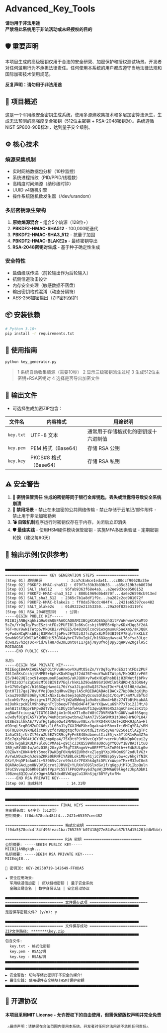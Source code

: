 # Advanced_Key_Tools

**请勿用于非法用途**  
**严禁将此系统用于非法活动或未经授权的目的**

## 🛡️ 重要声明

本项目生成的高级密钥仅用于合法的安全研究、加密保护和授权测试场景。开发者对任何滥用行为不承担法律责任。任何使用本系统的用户都应遵守当地法律法规和国际加密技术使用规范。

**反复声明：请勿用于非法用途**

## 🌟 项目概述

这是一个军用级安全密钥生成系统，使用多源熵收集技术和多层加密算法派生，生成无法预测的高强度复合密钥（512位主密钥 + RSA-2048密钥对）。系统遵循NIST SP800-90B标准，达到量子安全级别。

## ⚙️ 核心技术

### 熵源采集机制
- 实时网络数据包分析（10秒监控）
- 系统进程指纹（PID/PPID/线程数）
- 高精度时间熵源（纳秒级时钟）
- UUID v4随机引擎
- 操作系统随机数发生器（/dev/urandom）

### 多层密钥派生架构
1. **原始熵源混合** - 组合5个熵源（128位+）
2. **PBKDF2-HMAC-SHA512** - 100,000轮迭代
3. **PBKDF2-HMAC-SHA3_512** - 抗量子加固
4. **PBKDF2-HMAC-BLAKE2s** - 最终密钥导出
5. **RSA-2048密钥对生成** - 基于种子确定性生成

### 安全特性
- 盐值级联传递（前轮输出作为后轮输入）
- 抗侧信道攻击设计
- 内存安全处理（敏感数据不落盘）
- 输出密钥格式混淆（动态分隔符）
- AES-256加密输出（ZIP密码保护）

## 📦 安装依赖

```bash
# Python 3.10+
pip install -r requirements.txt
```

## 🚀 使用指南

```bash
python key_generator.py
```
>1 系统自动收集熵源（需要10秒）
>2 显示三级密钥派生过程
>3 生成512位主密钥+RSA密钥对
>4 选择是否导出加密文件

## 📄 输出文件
* 可选择生成加密ZIP包含：

| 文件名     | 内容格式             | 用途说明                             |
|------------|----------------------|--------------------------------------|
| `key.txt`  | UTF-8 文本           | 通常用于存储格式化的密钥或十六进制值 |
| `key.pem`  | PEM 格式（Base64）   | 存储 RSA 公钥                        |
| `key.key`  | PKCS#8 格式（Base64）| 存储 RSA 私钥                        |

## ⚠️ 安全警告

 1.  **🔐 密钥保管责任**
   **生成的密钥等同于银行金库钥匙，丢失或泄露将导致安全系统崩溃**
 2.  **🚫 禁用场景**
    - 禁止在未加密的公共网络传输
    - 禁止存储于云笔记/邮件附件
    - 禁止用于非法加密勒索
 3.  **💣 ​​自毁机制​**
     程序运行时密钥仅存在于内存，关闭后立即消失
 4.  **🛡️ ​​最佳实践**
    - 使用HSM硬件模块保管密钥
    - 实施MFA多因素验证
    - 定期密钥轮换（建议每90天）
    
## 📜 输出示例(仅供参考)

```text

▀▀▀▀▀▀▀▀▀▀▀▀▀▀▀▀▀▀▀▀▀▀▀▀▀▀▀▀▀▀▀▀▀▀▀▀▀▀▀▀▀▀▀▀▀▀▀▀▀▀▀▀▀▀▀▀▀▀▀▀
=================== KEY GENERATION STEPS ===================
[Step 01] 原始熵源           : 2ca7c8a6ce1eda41...cc80dcf90628a35e
[Step 02] PBKDF2-HMAC-sha512 : 079f7c33b3b89b33...a85c319b3eb8070d
[Step 03] SALT_sha512    : 95fab9363f68e4ab...a2ee9d3ce0500152
[Step 04] PBKDF2-HMAC-sha3_512 : 880b1969d0b4870f...4a6e26598cb913ed
[Step 05] SALT_sha3_512  : 2365c7b1a8df1f9c...ba282c2cd981072f
[Step 06] PBKDF2-HMAC-blake2s : ff0da578cdc484f4...2421e65397cee482
[Step 07] SALT_blake2s   : 01d9222e21353350...29a20f825e3119fc
[Step 08] RSA_2048密钥对    : 公钥:
-----BEGIN PUBLIC KEY-----
MIIBIjANBgkqhkiG9w0BAQEFAAOCAQ8AMIIBCgKCAQEA5phQ1tPVuHnwovVXuMtO
5sZn/YrOqTq/PsdESztntFDz2PUFI0lIe8KsCcshjtRMPB5+6phvKDxMJqg3f2dA
76T+muY9wNITWtp6/MkQKB2/vP6EE5/D482UQlcoc91wxgmuouR5aeXmS/aKJQ8K
+yPwdxHCqRhsbBij83RWetfjbPkvJFTU2zQJfsZqCxBzMt03BI9IV7EqlrhkKLbZ
9owbN9SV1GWClW5XdRDHj53GRG4ybrG7V0vIgkC/h168XggHwve4L76sYsa3JLgc
d3wQJS7hzqTDc+Pid/8lH8/dw3mLQnt0TI17gaj78yUfVojDpy3qHRvwZ0gslA5c
RQIDAQAB
-----END PUBLIC KEY-----

私钥:
-----BEGIN RSA PRIVATE KEY-----
MIIEogIBAAKCAQEA5phQ1tPVuHnwovVXuMtO5sZn/YrOqTq/PsdESztntFDz2PUF
I0lIe8KsCcshjtRMPB5+6phvKDxMJqg3f2dA76T+muY9wNITWtp6/MkQKB2/vP6E
E5/D482UQlcoc91wxgmuouR5aeXmS/aKJQ8K+yPwdxHCqRhsbBij83RWetfjbPkv
JFTU2zQJfsZqCxBzMt03BI9IV7EqlrhkKLbZ9owbN9SV1GWClW5XdRDHj53GRG4y
brG7V0vIgkC/h168XggHwve4L76sYsa3JLgcd3wQJS7hzqTDc+Pid/8lH8/dw3mL
Qnt0TI17gaj78yUfVojDpy3qHRvwZ0gslA5cRQIDAQABAoIBACxZ7Wp0Ue3qXjMp
lxau290dGhE06my4JOJxNxx1L4wJ6ey3q6ZOyQcsuSQlEq5C/OqvPt/mM7L8bfUd
c5coh9/PzzyBvizg+uIFlZQbI+VjW2aBWWvg1a9x8esUkm4+kBs274TbBtMsabAA
mi9ohkcpcW2lV9hoHypnTtlbbeqwT7dmBd4F4fJArYXQwwLu69hP7xTpi2JJMt/8
aehB1tst8pprEPpwDdTVOwln1DUyCGfwHuwGUf13qwqk986R5ZaqnChSvci5K1tp
zqBAoSfciuqsW/7IGTG1Gh8j4m1n9LmXTlvBolW8tC7DVFNSb7hGOKVaw0f6Sqeg
wJwdyf0CgYEA57YQfWyP4uM3csnkpwtbnw27aAn7IV5SW9Mt91tQHe8HrNOPL84/
UI8EsSLlhkAE/7VufHgtpUqeOw4iMVN6uvV8Lx/hrPXD4kR4Jet+zOMK9JpAa+Hl
d9D+qL5cqRGMZuDC86s/1L65nJlyZXXJMWPXhrDgakn4rH5hvxI+i6MCgYEA/sRM
U6TOL8R4J9kMEdictKPyzfdrBQpgtqcfO/HSOtdEItVR5qyAurB2SOe1tlAZgTPc
Ia5aC51jrUrZt76ruZU5EZYCR9cyFyPeS84GkdbmeulIiiE5jvx5YtOR1vRm4Z7m
R5c7qXpPO04tJGYHR2/mp0pa4/75X9ttPJrN9vcCgYBf+verrKuRdUNDpkOzui2y
ndKSTwgak2KULM7uloGCVMAeI+g9CjcJ3KQ559WhnaU0cugYYQOvY1BV8A3T1tuQ
1B0jvBYUOh1w/aGzO3Bj2GxyU+75gTI3RngmV+w0EFPTTakTnE0th++E4b8ULg0w
C0Z8wYnEHW4HrbY5mooT9wKBgF0kNyN9ZURhd+xZlegQYXpJVkOm6SF2odUlVG3+
AvYwLWDuzHqhJo8aZKRS0kRNFIYAB8Lok1Mbv41jiCV9OBspSyv6w+qv6kg7fNIK
CKzY/HqDP1oAu6Ji+53965vCzro99cLGr7FOXhk4g5iDFLYxWwpeTMx+M32wI0e8
8QARAoGAcLpmONVDVIGcrotJJRVNZ+YLRXnl69SlxdGv1f/qKgpUjM7DiIbpQuln
3FoCSVvmpIQ6Rh0Iah9fVpzPc557lFPGQVPay6d7qaWj2MWAW69lAg4zJkpADbK1
l0Bznq8QIQuwlC+Ogn+AMW3dxdBVWCggCu13KnSjq/B8YFytxfM=
-----END RSA PRIVATE KEY-----
[Step 09] 生成耗时           : 14.31秒
▄▄▄▄▄▄▄▄▄▄▄▄▄▄▄▄▄▄▄▄▄▄▄▄▄▄▄▄▄▄▄▄▄▄▄▄▄▄▄▄▄▄▄▄▄▄▄▄▄▄▄▄▄▄▄▄▄▄▄▄


▀▀▀▀▀▀▀▀▀▀▀▀▀▀▀▀▀▀▀▀▀▀▀▀▀▀▀▀▀▀▀▀▀▀▀▀▀▀▀▀▀▀▀▀▀▀▀▀▀▀▀▀▀▀▀▀▀▀▀▀
======================== FINAL KEYS ========================
主密钥长度: 64字节 (512位)
密钥摘要: ff0da578cdc484f4...2421e65397cee482

========================== 格式化密钥 ===========================
ff0da5$78cdc4`84f496!eac1ba:765259`b07418@77e84d%ab37b7&d15420]ddb9bb(d00ce6<f53b45)7d9e2d%648625:fed91f(e549ba>a3e584}711d43^248024=21e653_97cee4!82

========================== RSA 密钥 ==========================
公钥摘要: -----BEGIN PUBLIC KEY-----
MIIBIjANBgkqh...
私钥摘要: -----BEGIN RSA PRIVATE KEY-----
MIIEogIB...

🔑 密钥ID: KEY-20250719-142649-FF0DA5

★ 安全应用场景:
  军用级通信加密 | 区块链根密钥 | 量子安全系统
  金融交易签名 | 数字身份认证 | 安全启动协议

▄▄▄▄▄▄▄▄▄▄▄▄▄▄▄▄▄▄▄▄▄▄▄▄▄▄▄▄▄▄▄▄▄▄▄▄▄▄▄▄▄▄▄▄▄▄▄▄▄▄▄▄▄▄▄▄▄▄▄▄
========================== 文件保存选项 ==========================
▀▀▀▀▀▀▀▀▀▀▀▀▀▀▀▀▀▀▀▀▀▀▀▀▀▀▀▀▀▀▀▀▀▀▀▀▀▀▀▀▀▀▀▀▀▀▀▀▀▀▀▀▀▀▀▀▀▀▀▀
是否保存密钥文件? (y/n): y

▄▄▄▄▄▄▄▄▄▄▄▄▄▄▄▄▄▄▄▄▄▄▄▄▄▄▄▄▄▄▄▄▄▄▄▄▄▄▄▄▄▄▄▄▄▄▄▄▄▄▄▄▄▄▄▄▄▄▄▄
========================== 文件保存成功 ==========================
ZIP文件路径: *******\key.zip
▀▀▀▀▀▀▀▀▀▀▀▀▀▀▀▀▀▀▀▀▀▀▀▀▀▀▀▀▀▀▀▀▀▀▀▀▀▀▀▀▀▀▀▀▀▀▀▀▀▀▀▀▀▀▀▀▀▀▀▀
包含文件:
  key.txt - 格式化密钥
  key.pem - RSA公钥
  key.key - RSA私钥
▄▄▄▄▄▄▄▄▄▄▄▄▄▄▄▄▄▄▄▄▄▄▄▄▄▄▄▄▄▄▄▄▄▄▄▄▄▄▄▄▄▄▄▄▄▄▄▄▄▄▄▄▄▄▄▄▄▄▄▄

▀▀▀▀▀▀▀▀▀▀▀▀▀▀▀▀▀▀▀▀▀▀▀▀▀▀▀▀▀▀▀▀▀▀▀▀▀▀▀▀▀▀▀▀▀▀▀▀▀▀▀▀▀▀▀▀▀▀▀▀
► 安全警告: 切勿存储此密钥于不安全的媒介!
► 最佳实践: 使用硬件安全模块(HSM)保护密钥
▄▄▄▄▄▄▄▄▄▄▄▄▄▄▄▄▄▄▄▄▄▄▄▄▄▄▄▄▄▄▄▄▄▄▄▄▄▄▄▄▄▄▄▄▄▄▄▄▄▄▄▄▄▄▄▄▄▄▄▄

```
## 📜 开源协议
#### 本项目采用 ​​MIT License​​ - 允许授权下的自由使用，但需保留版权声明并完全免责

```test
 ⚠️最终声明：请确保在合法范围内使用本系统，开发者对任何非法用途不承担任何责任⚠️
```
